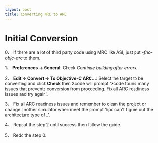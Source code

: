 ```yaml
---
layout: post
title: Converting MRC to ARC
---
```


<h1 class="post-center-title">Initial Conversion</h1>

0、 If there are a lot of third party code using MRC like ASI, just put *-fno-objc-arc* to them.

1、 **Preferences -> General**: Check *Continue building after errors*.

2、 **Edit -> Convert -> To Objective-C ARC...**: Select the target to be converting and click **Check** then Xcode will prompt 'Xcode found many issues that prevents conversion from proceeding. Fix all ARC readiness issues and try again.'.

3、 Fix all ARC readiness issues and remember to clean the project or change another simulator when meet the prompt 'lipo can't figure out the architecture type of...'.

4、 Repeat the step 2 until success then follow the guide.

5、 Redo the step 0.
